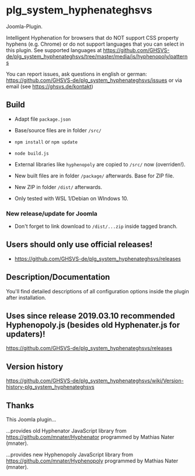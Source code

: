 # plg_system_hyphenateghsvs

Joomla-Plugin.

Intelligent Hyphenation for browsers that do NOT support CSS property hyphens (e.g. Chrome) or do not support languages that you can select in this plugin. See supported languages at https://github.com/GHSVS-de/plg_system_hyphenateghsvs/tree/master/media/js/hyphenopoly/patterns

You can report issues, ask questions in english or german: https://github.com/GHSVS-de/plg_system_hyphenateghsvs/issues or via email (see https://ghsvs.de/kontakt)

## Build
- Adapt file `package.json`
- Base/source files are in folder `/src/`
- `npm install` or `npm update`
- `node build.js`

- External libraries like `hyphenopoly` are copied to `/src/` now (overriden!).
- New built files are in folder `/package/` afterwards. Base for ZIP file.
- New ZIP in folder `/dist/` afterwards.
- Only tested with WSL 1/Debian on WIndows 10.

### New release/update for Joomla
- Don't forget to link download to `/dist/...zip` inside tagged branch.

## Users should only use official releases!
- https://github.com/GHSVS-de/plg_system_hyphenateghsvs/releases

## Description/Documentation
You'll find detailed descriptions of all configuration options inside the plugin after installation.

## Uses since release 2019.03.10 recommended Hyphenopoly.js (besides old Hyphenater.js for updaters)!
https://github.com/GHSVS-de/plg_system_hyphenateghsvs/releases

## Version history
https://github.com/GHSVS-de/plg_system_hyphenateghsvs/wiki/Version-history-plg_system_hyphenateghsvs

## Thanks
This Joomla plugin...

...provides old Hyphenator JavaScript library from https://github.com/mnater/Hyphenator programmed by Mathias Nater (mnater).

...provides new Hyphenopoly JavaScript library from https://github.com/mnater/Hyphenopoly programmed by Mathias Nater (mnater).

